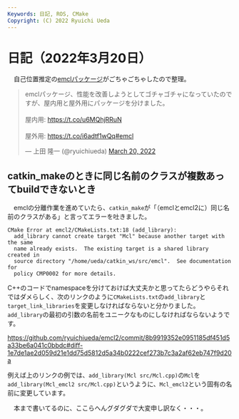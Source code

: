 ```yaml
---
Keywords: 日記, ROS, CMake
Copyright: (C) 2022 Ryuichi Ueda
---
```


# 日記（2022年3月20日）

　自己位置推定の[emclパッケージ](https://github.com/ryuichiueda/emcl)がごちゃごちゃしたので整理。

<blockquote class="twitter-tweet" data-partner="tweetdeck"><p lang="ja" dir="ltr">emclパッケージ、性能を改善しようとしてゴチャゴチャになっていたのですが、屋内用と屋外用にパッケージを分けました。<br><br>屋内用: <a href="https://t.co/u6MQhjRRuN">https://t.co/u6MQhjRRuN</a><br><br>屋外用: <a href="https://t.co/i6adtf1wQq">https://t.co/i6adtf1wQq</a><a href="https://twitter.com/hashtag/emcl?src=hash&amp;ref_src=twsrc%5Etfw">#emcl</a></p>&mdash; 上田 隆一 (@ryuichiueda) <a href="https://twitter.com/ryuichiueda/status/1505416920396275716?ref_src=twsrc%5Etfw">March 20, 2022</a></blockquote>
<script async src="https://platform.twitter.com/widgets.js" charset="utf-8"></script>


## catkin_makeのときに同じ名前のクラスが複数あってbuildできないとき

　emclの分離作業を進めていたら、`catkin_make`が「（emclとemcl2に）同じ名前のクラスがある」と言ってエラーを吐きました。

```
CMake Error at emcl2/CMakeLists.txt:18 (add_library):
  add_library cannot create target "Mcl" because another target with the same
  name already exists.  The existing target is a shared library created in
  source directory "/home/ueda/catkin_ws/src/emcl".  See documentation for
  policy CMP0002 for more details.
```

C++のコードでnamespaceを分けておけば大丈夫かと思ってたらどうやらそれではダメらしく、次のリンクのように`CMakeLists.txt`の`add_library`と`target_link_libraries`を変更しなければならないと分かりました。`add_library`の最初の引数の名前をユニークなものにしなければならないようです。

https://github.com/ryuichiueda/emcl2/commit/8b9919352e0951185df451d5a33be6a041c0bbdc#diff-1e7de1ae2d059d21e1dd75d5812d5a34b0222cef273b7c3a2af62eb747f9d20a

例えば上のリンクの例では、`add_library(Mcl src/Mcl.cpp)`の`Mcl`を`add_library(Mcl_emcl2 src/Mcl.cpp)`というように、`Mcl_emcl2`という固有の名前に変更しています。


　本まで書いてるのに、ここらへんグダグダで大変申し訳なく・・・。
